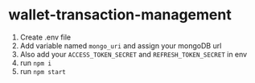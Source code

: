 # wallet-transaction-management
1. Create .env file
2. Add variable named `mongo_uri` and assign your mongoDB url
3. Also add your `ACCESS_TOKEN_SECRET` and `REFRESH_TOKEN_SECRET` in env
4. run `npm i`
5. run `npm start`
